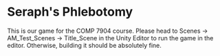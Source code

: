 # Seraph's Phlebotomy
This is our game for the COMP 7904 course.
Please head to Scenes -> AM_Test_Scenes -> Title_Scene in the Unity Editor to run the game in the editor.
Otherwise, building it should be absolutely fine.
